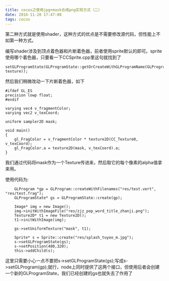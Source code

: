 ```yaml
---
title: cocos之使用jpg+mask合成png实现方式（二）
date: 2016-11-28 17:47:08
tags: cocos
---
```


第二种方式就是使用shader，这种方式的优点是不需要修改源代码，但性能上不如第一种方式。

编写shader涉及到顶点着色器和片断着色器，前者使用sprite默认的即可。sprite使用哪个着色器，只要看一下CCSprite.cpp里这句就找到了

```
setGLProgramState(GLProgramState::getOrCreateWithGLProgramName(GLProgram::SHADER_NAME_POSITION_TEXTURE_COLOR_NO_MVP, texture));
```

然后我们稍微改动一下片断着色器，如下

```
#ifdef GL_ES
precision lowp float;
#endif
                                                          
varying vec4 v_fragmentColor;
varying vec2 v_texCoord;

uniform sampler2D mask;
                                                          
void main()
{
    gl_FragColor = v_fragmentColor * texture2D(CC_Texture0, v_texCoord);
    gl_FragColor.a = texture2D(mask, v_texCoord).a;
}
```

我们通过代码将mask作为一个Texture传进来，然后取它的每个像素的alpha值拿来用。

使用代码为:

```
    GLProgram *gp = GLProgram::createWithFilenames("res/test.vert", "res/test.frag");
    GLProgramState* gs = GLProgramState::create(gp);
    
    Image* img = new Image();
    img->initWithImageFile("res/zjz_pop_word_title_zhanji.png");
    Texture2D* t1 = new Texture2D();
    t1->initWithImage(img);
    
    gs->setUniformTexture("mask", t1);
    
    Sprite* s = Sprite::create("res/splash_tuyoo_m.jpg");
    s->setGLProgramState(gs);
    s->setPosition(480,320);
    this->addChild(s);
```

这里只需要小心一点不要把s->setGLProgramState(gs);写成s->setGLProgram(gp);就行，node上同时提供了这两个接口，但使用后者会创建一个新的GLProgramState，我们已经创建的gs也就失去了作用了